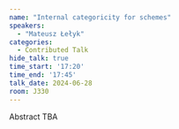 ```yaml
---
name: "Internal categoricity for schemes"
speakers:
  - "Mateusz Łełyk"
categories:
  - Contributed Talk
hide_talk: true
time_start: '17:20'
time_end: '17:45'
talk_date: 2024-06-28
room: J330
---
```


Abstract TBA
